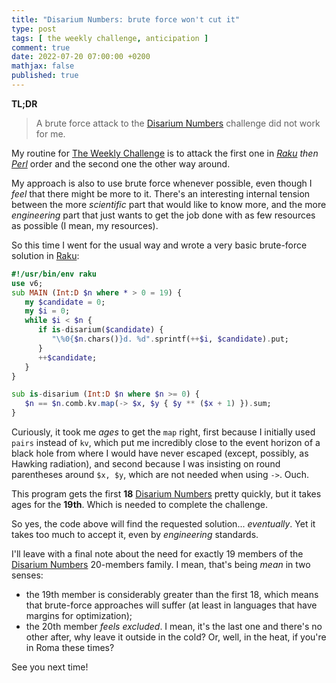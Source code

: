 ```yaml
---
title: "Disarium Numbers: brute force won't cut it"
type: post
tags: [ the weekly challenge, anticipation ]
comment: true
date: 2022-07-20 07:00:00 +0200
mathjax: false
published: true
---
```


**TL;DR**

> A brute force attack to the [Disarium Numbers][] challenge did not
> work for me.

My routine for [The Weekly Challenge][] is to attack the first one in
*[Raku][] then [Perl][]* order and the second one the other way around.

My approach is also to use brute force whenever possible, even though I
*feel* that there might be more to it. There's an interesting internal
tension between the more *scientific* part that would like to know more,
and the more *engineering* part that just wants to get the job done with
as few resources as possible (I mean, my resources).

So this time I went for the usual way and wrote a very basic brute-force
solution in [Raku][]:

```raku
#!/usr/bin/env raku
use v6;
sub MAIN (Int:D $n where * > 0 = 19) {
   my $candidate = 0;
   my $i = 0;
   while $i < $n {
      if is-disarium($candidate) {
         "\%0{$n.chars()}d. %d".sprintf(++$i, $candidate).put;
      }
      ++$candidate;
   }
}

sub is-disarium (Int:D $n where $n >= 0) {
   $n == $n.comb.kv.map(-> $x, $y { $y ** ($x + 1) }).sum;
}
```

Curiously, it took me *ages* to get the `map` right, first because I
initially used `pairs` instead of `kv`, which put me incredibly close to
the event horizon of a black hole from where I would have never escaped
(except, possibly, as Hawking radiation), and second because I was
insisting on round parentheses around `$x, $y`, which are not needed
when using `->`. Ouch.

This program gets the first **18** [Disarium Numbers][] pretty quickly,
but it takes ages for the **19th**. Which is needed to complete the
challenge.

So yes, the code above will find the requested solution... *eventually*.
Yet it takes too much to accept it, even by *engineering* standards.

I'll leave with a final note about the need for exactly 19 members of
the [Disarium Numbers][] 20-members family. I mean, that's being *mean*
in two senses:

- the 19th member is considerably greater than the first 18, which means
  that brute-force approaches will suffer (at least in languages that
  have margins for optimization);
- the 20th member *feels excluded*. I mean, it's the last one and
  there's no other after, why leave it outside in the cold? Or, well, in
  the heat, if you're in Roma these times?

See you next time!

[Perl]: https://www.perl.org/
[Raku]: https://raku.org/
[Disarium Numbers]: https://theweeklychallenge.org/blog/perl-weekly-challenge-174/#TASK1
[The Weekly Challenge]: https://theweeklychallenge.org/
